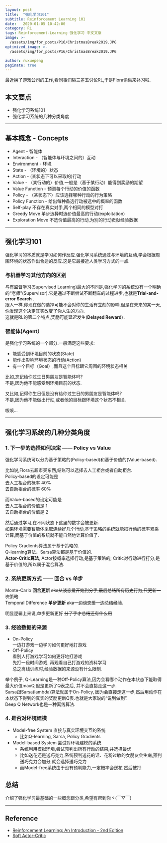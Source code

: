 ```yaml
---
layout: post
title:  "强化学习101"
subtitle: Reinforcement Learning 101  
date:   2020-01-05 10:42:00
category: RL
tags: Reinforcement-Learning 强化学习 中文文章
image: >-
  /assets/img/for_posts/P16/ChristmasBreak2019.JPG
optimized_image: >-
  /assets/img/for_posts/P16/ChristmasBreak2019.JPG

author: ruxuepeng
paginate: true
---
```


最近换了游戏公司的工作,看同事们隔三差五讨论RL,于是Flora偷偷来补习啦.  

## 本文要点

* 强化学习系统101    
* 强化学习系统的几种分类角度    

---

## 基本概念 - Concepts
* Agent - 智能体
* Interaction - （智能体与环境之间的）互动  
* Environment - 环境
* State - （环境的）状态
* Action - (某状态下可以采取的)行动
* Value - （某行动的）价值,一般是（基于某行动）能得到奖励的期望
* Value Function - 预测每个行动的价值的函数
* Policy - （某状态下）应该选择哪种行动的行为策略
* Policy Function - 给出每种备选行动被选中的概率的函数  
* Self-play  不存在真实对手,两个相同的模型对打  
* Greedy Move 单步选择时选价值最高的行动(exploitation)    
* Exploration Move  不选价值最高的行动,为别的行动贡献经验数据   


---

## 强化学习101  
强化学习的本质就是学习如何作反应.强化学习系统通过与环境的互动,学会根据周围环境的状态作出合适的反应.这是它最接近人类学习方式的一点.  

### 与机器学习其他方向的区别     
与有监督学习(Supervised Learning)最大的不同是,强化学习的系统没有一个明确的“老师”(Supervisor).它是通过不断尝试不断翻车的过程进步,也就是**Trial-and-error Search** .  
跟人一样,你现在做的选择可能不会对你的生活有立刻的影响,但是在未来的某一天,你发现这个决定其实改变了你人生的方向.   
这就是RL的第二个特点,奖励可能延迟发生(**Delayed Reward**) .  

### 智能体(Agent）   
是强化学习系统的一个部分.一般满足这些要求:  
* 能感受到环境目前的状态(State)
* 能作出影响环境状态的行动(Action)  
* 有一个目标（Goal）,而且这个目标跟它周围的环境状态相关  

比如,忘记给你过生日男朋友是智能体吗?  
不是,因为他不能感受到环境目前的状态.  

又比如,记得你生日但是没有给你过生日的男朋友是智能体吗?  
不是,因为他不能做出行动,或者他的目标跟环境这个状态不相关.  

咳咳...

---
## 强化学习系统的几种分类角度  
### 1. 下一步的选择如何决定 —— Policy vs Value  
强化学习系统可以分为基于策略的(Policy-based)和基于价值的(Value-based).  

比如说,Flora去超市买东西,结账可以选择去人工柜台或者自助柜台.  
Policy-based的设定可能是  
去人工柜台的概率 40%  
去自助柜台的概率 60%

而Value-based的设定可能是  
去人工柜台的价值是 1  
去自助柜台的价值是 2  

然后通过学习,在不同状态下这里的数字会被更新.   
如果环境需要智能体采取连续好几个行动,基于策略的系统就能把行动的概率累乘计算,而基于价值的系统就不能自然地计算价值了.  

Policy Gradients算法属于基于策略的.  
Q-learning算法、Sarsa算法都是基于价值的.  
**Actor-Critic算法**, Actor按概率选择行动,是基于策略的; Critic对行动进行打分,是基于价值的,所以属于混合算法.  

### 2. 系统更新方式 —— 回合 vs 单步  
Monte-Carlo **回合更新** <del>aka从谈恋爱开始到分手,最后总结所有历史行为,只更新一次策略</del>  
Temporal Difference **单步更新** <del>aka一边谈恋爱一边总结经验</del>.  

明显逻辑上来说,单步更新更好 <del>分了手才总结还有什么用</del>  

### 3. 经验数据的来源
* On-Policy  
一边打游戏一边学习如何更好地打游戏  
* Off-Policy  
看别人打游戏学习如何更好地打游戏  
先打一段时间游戏, 再观看自己打游戏的资料学习  
总之离线训练时,经验数据的来源没有什么限制.  

举个例子, Q-Learning是一种Off-Policy算法,因为会看哪个动作在本状态下能取得最大价值maxQ,但是更新了Q表之后, 并不会直接走这一步.  
Sarsa跟Sarsa(lambda)算法就属于On-Policy, 因为会直接走这一步,然后用动作在本状态下得到的真实的奖励更新Q表.也就是大家说的“说到做到”.   
Deep Q Network也是一种离线算法.   

### 4. 是否对环境建模  
* Model-free System  直接与真实环境交互的系统
    - 比如Q-learning, Sarsa, Policy Gradients
* Model-based System 尝试对环境建模的系统
    - 系统利用模拟环境,尝试预判出所有行动的结果,并选择最优  
    - 比如送花还是送巧克力,系统预判送花的话、花粉过敏的女朋友会生病,预判送巧克力会加分,就会选择送巧克力
    - 而Model-free系统由于没有预判能力,一定概率会送花 <del>然后被打</del>


## 总结
介绍了强化学习最基础的一些概念跟分类,希望有帮到你ヾ(￣▽￣)

---
## Reference
* [Reinforcement Learning: An Introduction - 2nd Edition](https://web.stanford.edu/class/psych209/Readings/SuttonBartoIPRLBook2ndEd.pdf)
* [Soft Actor-Critic](https://arxiv.org/pdf/1801.01290.pdf)
